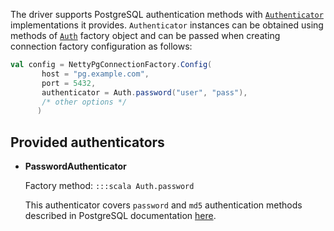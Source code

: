 <!---
 ! Copyright 2016-2017 rdbc contributors
 !
 ! Licensed under the Apache License, Version 2.0 (the "License");
 ! you may not use this file except in compliance with the License.
 ! You may obtain a copy of the License at
 !
 !     http://www.apache.org/licenses/LICENSE-2.0
 !
 ! Unless required by applicable law or agreed to in writing, software
 ! distributed under the License is distributed on an "AS IS" BASIS,
 ! WITHOUT WARRANTIES OR CONDITIONS OF ANY KIND, either express or implied.
 ! See the License for the specific language governing permissions and
 ! limitations under the License. 
 -->

The driver supports PostgreSQL authentication methods with [`Authenticator`]()
implementations it provides. `Authenticator` instances can be obtained
using methods of [`Auth`]() factory object and can be passed when creating
connection factory configuration as follows:

```scala hl_lines="4"
val config = NettyPgConnectionFactory.Config(
       host = "pg.example.com",
       port = 5432,
       authenticator = Auth.password("user", "pass"),
       /* other options */
      )
```

## Provided authenticators

-    **PasswordAuthenticator**

     Factory method: `:::scala Auth.password`
     
     This authenticator covers `password` and `md5` authentication methods
     described in PostgreSQL documentation [here](https://www.postgresql.org/docs/current/static/auth-methods.html#AUTH-PASSWORD).
